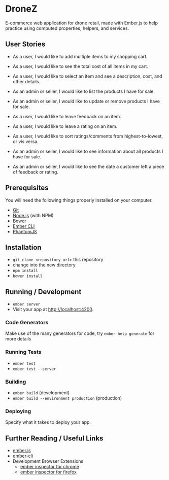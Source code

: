# DroneZ

E-commerce web application for drone retail, made with Ember.js to help practice using computed properties, helpers, and services.

## User Stories

* As a user, I would like to add multiple items to my shopping cart.

* As a user, I would like to see the total cost of all items in my cart.

* As a user, I would like to select an item and see a description, cost, and other details.

* As an admin or seller, I would like to list the products I have for sale.

* As an admin or seller, I would like to update or remove products I have for sale.

* As a user, I would like to leave feedback on an item.

* As a user, I would like to leave a rating on an item.

* As a user, I would like to sort ratings/comments from highest-to-lowest, or vis versa.

* As an admin or seller, I would like to see information about all products I have for sale.

* As an admin or seller, I would like to see the date a customer left a piece of feedback or rating.

## Prerequisites

You will need the following things properly installed on your computer.

* [Git](http://git-scm.com/)
* [Node.js](http://nodejs.org/) (with NPM)
* [Bower](http://bower.io/)
* [Ember CLI](http://www.ember-cli.com/)
* [PhantomJS](http://phantomjs.org/)

## Installation

* `git clone <repository-url>` this repository
* change into the new directory
* `npm install`
* `bower install`

## Running / Development

* `ember server`
* Visit your app at [http://localhost:4200](http://localhost:4200).

### Code Generators

Make use of the many generators for code, try `ember help generate` for more details

### Running Tests

* `ember test`
* `ember test --server`

### Building

* `ember build` (development)
* `ember build --environment production` (production)

### Deploying

Specify what it takes to deploy your app.

## Further Reading / Useful Links

* [ember.js](http://emberjs.com/)
* [ember-cli](http://www.ember-cli.com/)
* Development Browser Extensions
  * [ember inspector for chrome](https://chrome.google.com/webstore/detail/ember-inspector/bmdblncegkenkacieihfhpjfppoconhi)
  * [ember inspector for firefox](https://addons.mozilla.org/en-US/firefox/addon/ember-inspector/)
